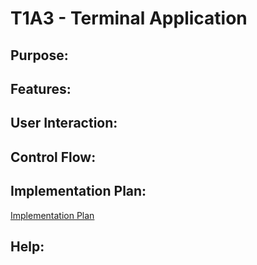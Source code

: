 # T1A3 - Terminal Application


## Purpose:


## Features:


## User Interaction:


## Control Flow:


## Implementation Plan:
[Implementation Plan](https://github.com/PayneLessDev/T1A3/projects)


## Help:
